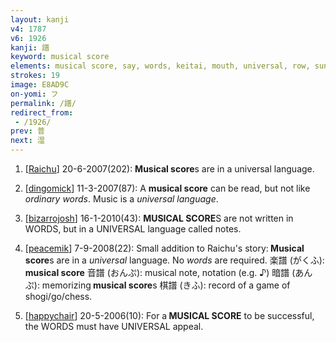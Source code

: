 ```yaml
---
layout: kanji
v4: 1787
v6: 1926
kanji: 譜
keyword: musical score
elements: musical score, say, words, keitai, mouth, universal, row, sun, day
strokes: 19
image: E8AD9C
on-yomi: フ
permalink: /譜/
redirect_from:
 - /1926/
prev: 普
next: 湿
---
```


1) [<a href="http://kanji.koohii.com/profile/Raichu">Raichu</a>] 20-6-2007(202): <strong>Musical score</strong>s are in a universal language.

2) [<a href="http://kanji.koohii.com/profile/dingomick">dingomick</a>] 11-3-2007(87): A <strong>musical score</strong> can be read, but not like <em>ordinary words</em>. Music is a <em>universal language</em>.

3) [<a href="http://kanji.koohii.com/profile/bizarrojosh">bizarrojosh</a>] 16-1-2010(43): <strong>MUSICAL SCORE</strong>S are not written in WORDS, but in a UNIVERSAL language called notes.

4) [<a href="http://kanji.koohii.com/profile/peacemik">peacemik</a>] 7-9-2008(22): Small addition to Raichu&#039;s story:<strong> Musical score</strong>s are in a <em>universal</em> language. No <em>words</em> are required. 楽譜 (がくふ):<strong> musical score</strong> 音譜 (おんぷ): musical note, notation (e.g. ♪) 暗譜 (あんぷ): memorizing<strong> musical score</strong>s 棋譜 (きふ): record of a game of shogi/go/chess.

5) [<a href="http://kanji.koohii.com/profile/happychair">happychair</a>] 20-5-2006(10): For a<strong> MUSICAL SCORE</strong> to be successful, the WORDS must have UNIVERSAL appeal.

